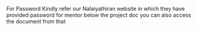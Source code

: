 For Password Kindly refer our Nalaiyathiran website in which they have provided password for mentor below the project doc you can also access the document from that
